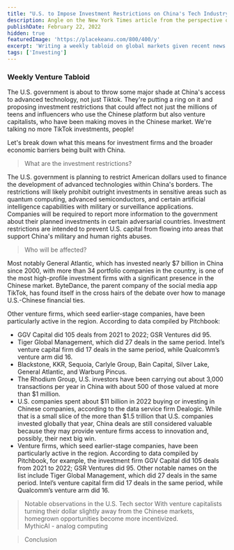 ```yaml
---
title: "U.S. to Impose Investment Restrictions on China's Tech Industry: What Venture Capitalists Need to Know"
description: Angle on the New York Times article from the perspective of Venture Capitalists
publishDate: February 22, 2022
hidden: true
featuredImage: 'https://placekeanu.com/800/400/y'
excerpt: 'Writing a weekly tabloid on global markets given recent news of waning U.S. interest in Chinese Markets'
tags: ['Investing'] 
---
```

### Weekly Venture Tabloid

The U.S. government is about to throw some major shade at China's access to advanced technology, not just Tiktok. They're putting a ring on it and proposing investment restrictions that could affect not just the millions of teens and influencers who use the Chinese platform but also venture capitalists, who have been making moves in the Chinese market. We're talking no more TikTok investments, people! 

Let's break down what this means for investment firms and the broader economic barriers being built with China.

>What are the investment restrictions?

The U.S. government is planning to restrict American dollars used to finance the development of advanced technologies within China's borders.
The restrictions will likely prohibit outright investments in sensitive areas such as quantum computing, advanced semiconductors, and certain artificial intelligence capabilities with military or surveillance applications.
Companies will be required to report more information to the government about their planned investments in certain adversarial countries.
Investment restrictions are intended to prevent U.S. capital from flowing into areas that support China's military and human rights abuses.

>Who will be affected?

Most notably General Atlantic, which has invested nearly $7 billion in China since 2000, with more than 34 portfolio companies in the country, is one of the most high-profile investment firms with a significant presence in the Chinese market. ByteDance, the parent company of the social media app TikTok, has found itself in the cross hairs of the debate over how to manage U.S.-Chinese financial ties.

Other venture firms, which seed earlier-stage companies, have been particularly active in the region. 
According to data compiled by Pitchbook:
* GGV Capital did 105 deals from 2021 to 2022; GSR Ventures did 95. 
* Tiger Global Management, which did 27 deals in the same period. Intel’s venture capital firm did 17 deals in the same period, while Qualcomm’s venture arm did 16.
* Blackstone, KKR, Sequoia, Carlyle Group, Bain Capital, Silver Lake, General Atlantic, and Warburg Pincus.
* The Rhodium Group, U.S. investors have been carrying out about 3,000 transactions per year in China with about 500 of those valued at more than $1 million.
* U.S. companies spent about $11 billion in 2022 buying or investing in Chinese companies, according to the data service firm Dealogic. While that is a small slice of the more than $1.5 trillion that U.S. companies invested globally that year, China deals are still considered valuable because they may provide venture firms access to innovation and, possibly, their next big win.
* Venture firms, which seed earlier-stage companies, have been particularly active in the region. According to data compiled by Pitchbook, for example, the investment firm GGV Capital did 105 deals from 2021 to 2022; GSR Ventures did 95. Other notable names on the list include Tiger Global Management, which did 27 deals in the same period. Intel’s venture capital firm did 17 deals in the same period, while Qualcomm’s venture arm did 16.

>Notable observations in the U.S. Tech sector
With venture capitalists turning their dollar slightly away from the Chinese markets, homegrown opportunities become more incentivized.  
MythicAI - analog computing

>Conclusion
